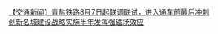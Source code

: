   
[【交通新闻】青盐铁路8月7日起联调联试，进入通车前最后冲刺](http://www.dianyue.me/archives/890/sql31cjg926b8mzz/)  
[创新名城建设战略实施半年发挥强磁场效应](http://www.dianyue.me/archives/905/361gaef1mtsyyld2/)